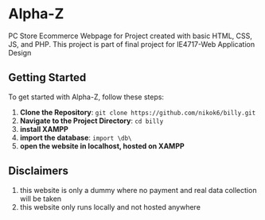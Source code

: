 # Alpha-Z

PC Store Ecommerce Webpage for Project created with basic HTML, CSS, JS, and PHP. This project is part of final project for IE4717-Web Application Design

## Getting Started

To get started with Alpha-Z, follow these steps:

1. **Clone the Repository**: `git clone https://github.com/nikok6/billy.git`
2. **Navigate to the Project Directory**: `cd billy`
3. **install XAMPP**
4. **import the database**: `import \db\`
5. **open the website in localhost, hosted on XAMPP**

## Disclaimers

1. this website is only a dummy where no payment and real data collection will be taken
2. this website only runs locally and not hosted anywhere
